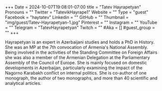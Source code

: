 +++
Date = 2024-10-07T19:08:01-07:00
title = "Tatev Hayrapetyan"
Pronouns = ""
Twitter = "TatevikHayrape1"
Website = ""
Type = "guest"
Facebook = "haytatev"
Linkedin = ""
GitHub = ""
Thumbnail = "img/guest/Tatev-Hayrapetyan-1.jpg"
Pinterest = ""
Instagram = ""
YouTube = ""
Telegram = "TatevHayrapetyan"
Twitch = ""
#Aka = []
#guest_group = ""
+++

Hayrapetyan is an expert in Azerbaijani studies and holds a PhD in History. She was an MP at the 7th convocation of Armenia's National Assembly. Being involved in the activities of the Standing Committee on Foreign Affairs she was also a member of the Armenian Delegation at the Parliamentary Assembly of the Council of Europe. She is mainly focused on domestic developments in Azerbaijan, particularly examining the impact of the Nagorno Karabakh conflict on internal politics. She is co-author of one monograph, the author of two monographs, and more than 40 scientific and analytical articles.
